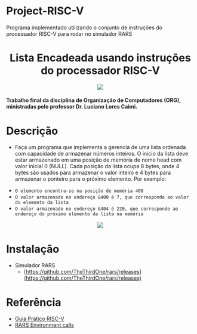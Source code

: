 # Project-RISC-V
Programa implementado utilizando o conjunto de instruções do processador RISC-V para rodar no simulador RARS

<h1 align="center">Lista Encadeada usando instruções do processador RISC-V</h1>

<div align="center">
  <img src="https://microhobby.com.br/img/riscv-logo.png"/>
</div>

<h4>Trabalho final da disciplina de Organização de Computadores (ORG), ministradas pelo professor Dr. Luciano Lores Caimi.</h4>

# Descrição

- Faça um programa que implementa a gerencia de uma lista ordenada com capacidade de
armazenar números inteiros. O inicio da lista deve estar armazenado em uma posição de memória de nome head com
valor inicial 0 (NULL). Cada posição da lista ocupa 8 bytes, onde 4 bytes são usados para armazenar o valor
inteiro e 4 bytes para armazenar o ponteiro para o próximo elemento. Por exemplo:

* ```O elemento encontra-se na posição de memória 400```
* ```O valor armazenado no endereço &400 é 7, que corresponde ao valor do elemento da lista```
* ```O valor armazenado no endereço &404 é 220, que corresponde ao endereço do próximo elemento da lista na memória```

<div align="center">
  <img src="https://github.com/andreidanelli/Project-RISC-V/assets/59027863/e4b1145f-4f50-48c1-b56c-6638aa53b316"/>
</div>

# Instalação

- Simulador RARS
  - [https://github.com/TheThirdOne/rars/releases](https://github.com/TheThirdOne/rars/releases)

# Referência
  - [Guia Prático RISC-V](https://github.com/andreidanelli/Project-RISC-V/blob/main/Documenta%C3%A7%C3%A3o/guia-pratico-risc-v-1.0.0.pdf)
  - [RARS Environment calls](https://github.com/andreidanelli/Project-RISC-V/blob/main/Documenta%C3%A7%C3%A3o/RARS_environment_calls.pdf)
